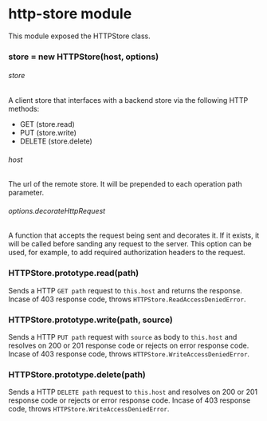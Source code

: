 # http-store module
This module exposed the HTTPStore class.

  
### store = new HTTPStore(host, options)

###### store
A client store that interfaces with a backend store via the following HTTP
methods:
- GET (store.read)
- PUT (store.write)
- DELETE (store.delete)

###### host
The url of the remote store. It will be prepended to each operation path 
parameter.

###### options.decorateHttpRequest
A function that accepts the request being sent and decorates it. If it exists,
it will be called before sanding any request to the server. This option can
be used, for example, to add required authorization headers to the request.


### HTTPStore.prototype.read(path)
Sends a HTTP `GET path` request to `this.host` and returns the response.
Incase of 403 response code, throws `HTTPStore.ReadAccessDeniedError`.
  

### HTTPStore.prototype.write(path, source)
Sends a HTTP `PUT path` request with `source` as body to `this.host` 
and resolves on 200 or 201 response code or rejects on error response code.
Incase of 403 response code, throws `HTTPStore.WriteAccessDeniedError`.

  
### HTTPStore.prototype.delete(path)
Sends a HTTP `DELETE path` request to `this.host` and resolves 
on 200 or 201 response code or rejects or error response code.
Incase of 403 response code, throws `HTTPStore.WriteAccessDeniedError`.

  

